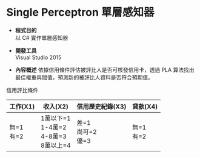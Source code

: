 # Single Perceptron 單層感知器

* __程式目的__  
以 C# 實作單層感知器  

* __開發工具__  
Visual Studio 2015

* __內容概述__
依據信用條件評估被評比人是否可核發信用卡，透過 PLA 算法找出最佳權重與閥值，預測新的被評比人資料是否符合預期值。
 
信用評比條件

| 工作(X1) | 收入(X2) | 信用歷史紀錄(X3) | 貸款(X4) |
| ------| ------ | ------ | ------ |
| 無=1<br>有=2| 1萬以下=1<br>1-4萬=2<br>4-8萬=3<br>8萬以上=4 | 差=1<br>尚可=2<br>優=3 | 無=1<br>有=2 | 

